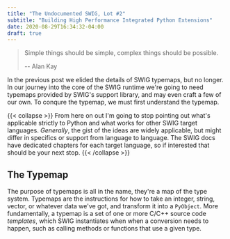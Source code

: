 ```yaml
---
title: "The Undocumented SWIG, Lot #2"
subtitle: "Building High Performance Integrated Python Extensions"
date: 2020-08-29T16:34:32-04:00
draft: true
---
```


> Simple things should be simple, complex things should be possible.
>
> -- Alan Kay


In the previous post we elided the details of SWIG typemaps, but no longer.
In our journey into the core of the SWIG runtime we're going to need typemaps
provided by SWIG's support library, and may even craft a few of our own. To
conqure the typemap, we must first understand the typemap.

{{< collapse >}}
From here on out I'm going to stop pointing out what's applicable strictly to
Python and what works for other SWIG target languages. *Generally*, the gist of
the ideas are widely applicable, but might differ in specifics or support from
language to language. The SWIG docs have dedicated chapters for each target
language, so if interested that should be your next stop.
{{< /collapse >}}

## The Typemap

The purpose of typemaps is all in the name, they're a map of the type system.
Typemaps are the instructions for how to take an integer, string, vector, or
whatever data we've got, and transform it into a `PyObject`. More
fundamentally, a typemap is a set of one or more C/C++ source code *templates*,
which SWIG instantiates when when a conversion needs to happen, such as calling
methods or functions that use a given type.
